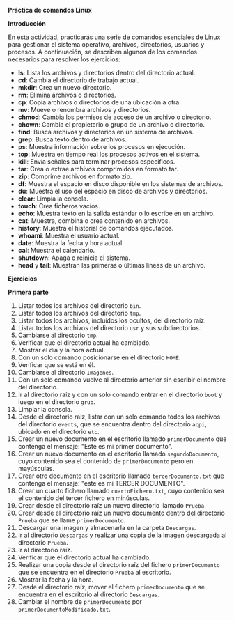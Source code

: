 **Práctica de comandos Linux**

**Introducción**

En esta actividad, practicarás una serie de comandos esenciales de Linux para gestionar el sistema operativo, archivos, directorios, usuarios y procesos. A continuación, se describen algunos de los comandos necesarios para resolver los ejercicios:

- **ls**: Lista los archivos y directorios dentro del directorio actual.
- **cd**: Cambia el directorio de trabajo actual.
- **mkdir**: Crea un nuevo directorio.
- **rm**: Elimina archivos o directorios.
- **cp**: Copia archivos o directorios de una ubicación a otra.
- **mv**: Mueve o renombra archivos y directorios.
- **chmod**: Cambia los permisos de acceso de un archivo o directorio.
- **chown**: Cambia el propietario o grupo de un archivo o directorio.
- **find**: Busca archivos y directorios en un sistema de archivos.
- **grep**: Busca texto dentro de archivos.
- **ps**: Muestra información sobre los procesos en ejecución.
- **top**: Muestra en tiempo real los procesos activos en el sistema.
- **kill**: Envía señales para terminar procesos específicos.
- **tar**: Crea o extrae archivos comprimidos en formato tar.
- **zip**: Comprime archivos en formato zip.
- **df**: Muestra el espacio en disco disponible en los sistemas de archivos.
- **du**: Muestra el uso del espacio en disco de archivos y directorios.
- **clear**: Limpia la consola.
- **touch**: Crea ficheros vacíos.
- **echo**: Muestra texto en la salida estándar o lo escribe en un archivo.
- **cat**: Muestra, combina o crea contenido en archivos.
- **history**: Muestra el historial de comandos ejecutados.
- **whoami**: Muestra el usuario actual.
- **date**: Muestra la fecha y hora actual.
- **cal**: Muestra el calendario.
- **shutdown**: Apaga o reinicia el sistema.
- **head** y **tail**: Muestran las primeras o últimas líneas de un archivo.

**Ejercicios**

**Primera parte**
1. Listar todos los archivos del directorio `bin`.
2. Listar todos los archivos del directorio `tmp`.
3. Listar todos los archivos, incluidos los ocultos, del directorio raíz.
4. Listar todos los archivos del directorio `usr` y sus subdirectorios.
5. Cambiarse al directorio `tmp`.
6. Verificar que el directorio actual ha cambiado.
7. Mostrar el día y la hora actual.
8. Con un solo comando posicionarse en el directorio `HOME`.
9. Verificar que se está en él.
10. Cambiarse al directorio `Imágenes`.
11. Con un solo comando vuelve al directorio anterior sin escribir el nombre del directorio.
12. Ir al directorio raíz y con un solo comando entrar en el directorio `boot` y luego en el directorio `grub`.
13. Limpiar la consola.
14. Desde el directorio raíz, listar con un solo comando todos los archivos del directorio `events`, que se encuentra dentro del directorio `acpi`, ubicado en el directorio `etc`.
15. Crear un nuevo documento en el escritorio llamado `primerDocumento` que contenga el mensaje: "Este es mi primer documento".
16. Crear un nuevo documento en el escritorio llamado `segundoDocumento`, cuyo contenido sea el contenido de `primerDocumento` pero en mayúsculas.
17. Crear otro documento en el escritorio llamado `tercerDocumento.txt` que contenga el mensaje: "este es mi TERCER DOCUMENTO".
18. Crear un cuarto fichero llamado `cuartoFichero.txt`, cuyo contenido sea el contenido del tercer fichero en minúsculas.
19. Crear desde el directorio raíz un nuevo directorio llamado `Prueba`.
20. Crear desde el directorio raíz un nuevo documento dentro del directorio `Prueba` que se llame `primerDocumento`.
21. Descargar una imagen y almacenarla en la carpeta `Descargas`.
22. Ir al directorio `Descargas` y realizar una copia de la imagen descargada al directorio `Prueba`.
23. Ir al directorio raíz.
24. Verificar que el directorio actual ha cambiado.
25. Realizar una copia desde el directorio raíz del fichero `primerDocumento` que se encuentra en el directorio `Prueba` al escritorio.
26. Mostrar la fecha y la hora.
27. Desde el directorio raíz, mover el fichero `primerDocumento` que se encuentra en el escritorio al directorio `Descargas`.
28. Cambiar el nombre de `primerDocumento` por `primerDocumentoModificado.txt`.

